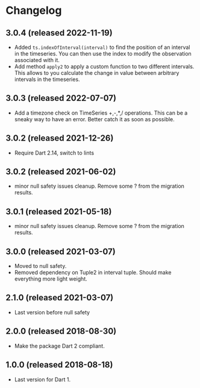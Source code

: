 # Changelog

## 3.0.4 (released 2022-11-19)
- Added `ts.indexOfInterval(interval)` to find the position of an interval in the 
timeseries.  You can then use the index to modify the observation associated with 
it.
- Add method `apply2` to apply a custom function to two different intervals.  This
allows to you calculate the change in value between arbitrary intervals in the 
timeseries.

## 3.0.3 (released 2022-07-07)
- Add a timezone check on TimeSeries<num> +,-,*,/ operations.  This can be a sneaky 
way to have an error.  Better catch it as soon as possible.

## 3.0.2 (released 2021-12-26)
- Require Dart 2.14, switch to lints

## 3.0.2 (released 2021-06-02)
- minor null safety issues cleanup.  Remove some ? from the migration results.

## 3.0.1 (released 2021-05-18)
- minor null safety issues cleanup.  Remove some ? from the migration results. 

## 3.0.0 (released 2021-03-07)
- Moved to null safety.  
- Removed dependency on Tuple2 in interval tuple.  Should make everything more light weight.

## 2.1.0 (released 2021-03-07)
- Last version before null safety 

## 2.0.0 (released 2018-08-30)
 - Make the package Dart 2 compliant.

## 1.0.0 (released 2018-08-18)
 - Last version for Dart 1.
 